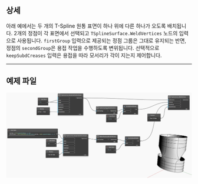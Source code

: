 ## 상세
아래 예에서는 두 개의 T-Spline 원통 표면이 하나 위에 다른 하나가 오도록 배치됩니다. 2개의 정점이 각 표면에서 선택되고 `TSplineSurface.WeldVertices` 노드의 입력으로 사용됩니다. `firstGroup` 입력으로 제공되는 정점 그룹은 그대로 유지되는 반면, 정점의 `secondGroup`은 용접 작업을 수행하도록 변위됩니다. 선택적으로 `keepSubdCreases` 입력은 용접을 따라 모서리가 각이 지는지 제어합니다.
___
## 예제 파일

![TSplineSurface.WeldVertices](./UVMMX2H7AW6KY7XACJHBCRTDYLOGHPZHWREHFNQUMZ6SK33XMHHQ_img.jpg)
